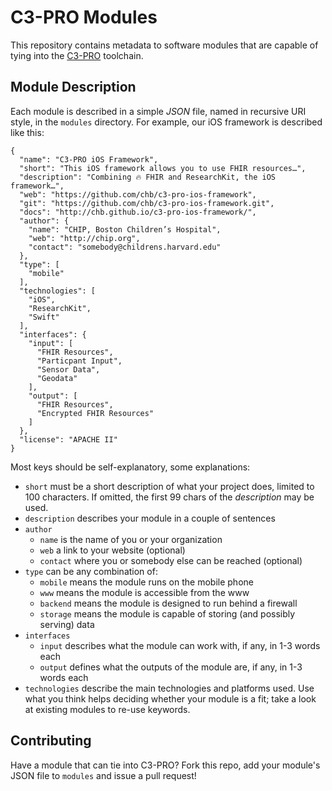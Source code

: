 C3-PRO Modules
==============

This repository contains metadata to software modules that are capable of tying into the [C3-PRO](http://c3-pro.chip.org) toolchain.

Module Description
------------------

Each module is described in a simple _JSON_ file, named in recursive URI style, in the `modules` directory.
For example, our iOS framework is described like this:

```
{
  "name": "C3-PRO iOS Framework",
  "short": "This iOS framework allows you to use FHIR resources…",
  "description": "Combining 🔥 FHIR and ResearchKit, the iOS framework…",
  "web": "https://github.com/chb/c3-pro-ios-framework",
  "git": "https://github.com/chb/c3-pro-ios-framework.git",
  "docs": "http://chb.github.io/c3-pro-ios-framework/",
  "author": {
    "name": "CHIP, Boston Children’s Hospital",
    "web": "http://chip.org",
    "contact": "somebody@childrens.harvard.edu"
  },
  "type": [
    "mobile"
  ],
  "technologies": [
    "iOS",
    "ResearchKit",
    "Swift"
  ],
  "interfaces": {
    "input": [
      "FHIR Resources",
      "Particpant Input",
      "Sensor Data",
      "Geodata"
    ],
    "output": [
      "FHIR Resources",
      "Encrypted FHIR Resources"
    ]
  },
  "license": "APACHE II"
}
```

Most keys should be self-explanatory, some explanations:

- `short` must be a short description of what your project does, limited to 100 characters. If omitted, the first 99 chars of the _description_ may be used.
- `description` describes your module in a couple of sentences
- `author`
  + `name` is the name of you or your organization
  + `web` a link to your website (optional)
  + `contact` where you or somebody else can be reached (optional)
- `type` can be any combination of:
  + `mobile` means the module runs on the mobile phone
  + `www` means the module is accessible from the www
  + `backend` means the module is designed to run behind a firewall
  + `storage` means the module is capable of storing (and possibly serving) data
- `interfaces`
  + `input` describes what the module can work with, if any, in 1-3 words each
  + `output` defines what the outputs of the module are, if any, in 1-3 words each
- `technologies` describe the main technologies and platforms used. Use what you think helps deciding whether your module is a fit; take a look at existing modules to re-use keywords.

Contributing
------------

Have a module that can tie into C3-PRO?
Fork this repo, add your module's JSON file to `modules` and issue a pull request!
